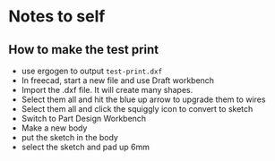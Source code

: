 # Notes to self

## How to make the test print

- use ergogen to output `test-print.dxf`
- In freecad, start a new file and use Draft workbench
- Import the .dxf file. It will create many shapes.
- Select them all and hit the blue up arrow to upgrade them to wires
- Select them all and click the squiggly icon to convert to sketch
- Switch to Part Design Workbench
- Make a new body
- put the sketch in the body
- select the sketch and pad up 6mm
